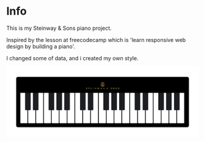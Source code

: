 # Info

This is my Steinway & Sons piano project.

Inspired by the lesson at freecodecamp which is 'learn responsive web design by building a piano'.

I changed some of data, and i created my own style.

![img](piano.jpg)
